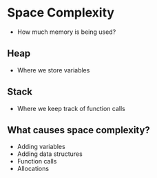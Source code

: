 # Space Complexity
* How much memory is being used?


## Heap
* Where we store variables


## Stack
* Where we keep track of function calls

## What causes space complexity?
* Adding variables
* Adding data structures
* Function calls
* Allocations
